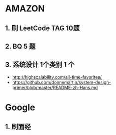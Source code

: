 # AMAZON
## 1. 刷 LeetCode TAG 10题
## 2. BQ 5 题
## 3. 系统设计 1个类别 1 个
- http://highscalability.com/all-time-favorites/
- https://github.com/donnemartin/system-design-primer/blob/master/README-zh-Hans.md

# Google
## 1. 刷面经
